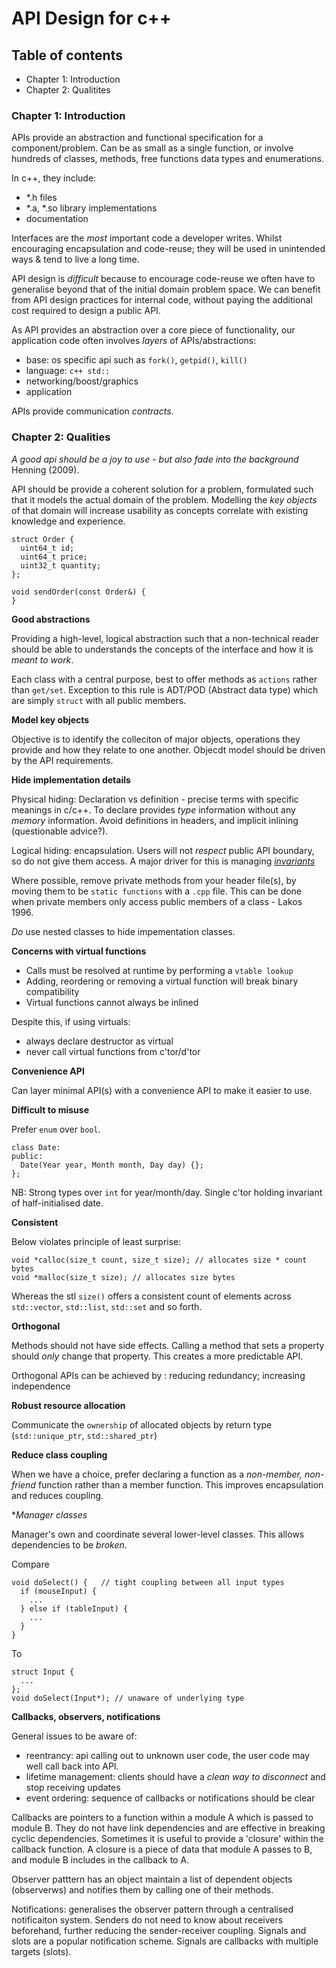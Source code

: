 # API Design for c++

## Table of contents

- Chapter 1: Introduction
- Chapter 2: Qualitites

### Chapter 1: Introduction

APIs provide an abstraction and functional specification for a component/problem. Can be as small as a single function, or involve hundreds of classes, methods, free functions data types and enumerations.

In c++, they include:
- *.h files
- *.a, *.so library implementations
- documentation

Interfaces are the _most_ important code a developer writes. Whilst encouraging encapsulation and code-reuse; they will be used in unintended ways & tend to live a long time. 

API design is _difficult_ because to encourage code-reuse we often have to generalise beyond that of the initial domain problem space. We can benefit from API design practices for internal code, without paying the additional cost required to design a public API.

As API provides an abstraction over a core piece of functionality, our application code often involves _layers_ of APIs/abstractions:
- base: os specific api such as `fork()`, `getpid()`, `kill()`
- language: `c++ std::`
- networking/boost/graphics
- application

APIs provide communication _contracts_. 

### Chapter 2: Qualities

_A good api should be a joy to use - but also fade into the background_ Henning (2009).

API should be provide a coherent solution for a problem, formulated such that it models the actual domain of the problem. Modelling the _key objects_ of that domain will increase usability as concepts correlate with existing knowledge and experience.

```
struct Order {
  uint64_t id;
  uint64_t price;
  uint32_t quantity;
};

void sendOrder(const Order&) {
}
```

**Good abstractions** 

Providing a high-level, logical abstraction such that a non-technical reader should be able to understands the concepts of the interface and how it is _meant to work_.

Each class with a central purpose, best to offer methods as `actions` rather than `get/set`. Exception to this rule is ADT/POD (Abstract data type) which are simply `struct` with all public members.

**Model key objects**

Objective is to identify the colleciton of major objects, operations they provide and how they relate to one another. Objecdt model should be driven by the API requirements.

**Hide implementation details**

Physical hiding: Declaration vs definition - precise terms with specific meanings in c/c++. To declare provides _type_ information without any _memory_ information. Avoid definitions in headers, and implicit inlining (questionable advice?).

Logical hiding: encapsulation. Users will not _respect_ public API boundary, so do not give them access. A major driver for this is managing [_invariants_](https://en.wikipedia.org/wiki/Invariant_(mathematics)#Invariants_in_computer_science)

Where possible, remove private methods from your header file(s), by moving them to be `static functions` with a `.cpp` file. This can be done when private members only access public members of a class - Lakos 1996.

_Do_ use nested classes to hide impementation classes.

**Concerns with virtual functions**

- Calls must be resolved at runtime by performing a `vtable lookup`
- Adding, reordering or removing a virtual function will break binary compatibility
- Virtual functions cannot always be inlined

Despite this, if using virtuals:
- always declare destructor as virtual
- never call virtual functions from c'tor/d'tor

**Convenience API**

Can layer minimal API(s) with a convenience API to make it easier to use.

**Difficult to misuse**

Prefer `enum` over `bool`.

```
class Date:
public: 
  Date(Year year, Month month, Day day) {};
};
```

NB: Strong types over `int` for year/month/day. Single c'tor holding invariant of half-initialised date.


**Consistent** 

Below violates principle of least surprise:

```
void *calloc(size_t count, size_t size); // allocates size * count bytes
void *malloc(size_t size); // allocates size bytes
```

Whereas the stl `size()` offers a consistent count of elements across `std::vector`, `std::list`, `std::set` and so forth.

**Orthogonal**

Methods should not have side effects. Calling a method that sets a property should _only_ change that property. This creates a more predictable API.

Orthogonal APIs can be achieved by : reducing redundancy; increasing independence

**Robust resource allocation**

Communicate the `ownership` of allocated objects by return type (`std::unique_ptr`, `std::shared_ptr`)

**Reduce class coupling**

When we have a choice, prefer declaring a function as a _non-member, non-friend_ function rather than a member function. This improves encapsulation and reduces coupling.

**Manager classes*

Manager's own and coordinate several lower-level classes. This allows dependencies to be _broken_.

Compare
```
void doSelect() {   // tight coupling between all input types
  if (mouseInput) {
    ...
  } else if (tableInput) {
    ...
  }
}
```

To 

```
struct Input {
  ...
};
void doSelect(Input*); // unaware of underlying type
```

**Callbacks, observers, notifications**

General issues to be aware of:
- reentrancy: api calling out to unknown user code, the user code may well call back into API. 
- lifetime management: clients should have a _clean way to disconnect_ and stop receiving updates
- event ordering: sequence of callbacks or notifications should be clear 

Callbacks are pointers to a function within a module A which is passed to module B. They do not have link dependencies and are effective in breaking cyclic dependencies. Sometimes it is useful to provide a 'closure' within the callback function. A closure is a piece of data that module A passes to B, and module B includes in the callback to A. 

Observer patttern has an object maintain a list of dependent objects (observerws) and notifies them by calling one of their methods.

Notifications: generalises the observer pattern through a centralised notificaiton system. Senders do not need to know about receivers beforehand, further reducing the sender-receiver coupling. Signals and slots are a popular notification scheme. Signals are callbacks with multiple targets (slots).
